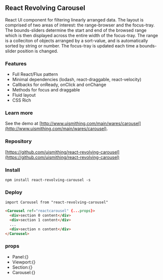 ## React Revolving Carousel

React UI component for filtering linearly arranged data. The layout is comprised of two areas of interest: the range-browser and the focus-tray. The bounds-sliders determine the start and end of the browsed range which is then displayed across the entire width of the focus-tray. The range is a colleciton of objects arranged by a sort-value, and is automatically sorted by string or number. The focus-tray is updated each time a bounds-slider position is changed.

### Features
  * Full React/Flux pattern
  * Minimal dependencies (lodash, react-draggable, react-velocity)
  * Callbacks for onReady, onClick and onChange
  * Methods for focus and draggable
  * Fluid layout
  * CSS Rich

### Learn more
See the demo at [http://www.uismithing.com/main/wares/carousel](http://www.uismithing.com/main/wares/carousel).

### Repository
[https://github.com/uismithing/react-revolving-carousel](https://github.com/uismithing/react-revolving-carousel)

### Install
`npm install react-revolving-carousel -s`

### Deploy
`import Carousel from "react-revolving-carousel"`
```html
<Carousel ref="reactcarousel" {...props}>
  <div>section 0 content</div>
  <div>section 1 content</div>
  ...
  <div>section n content</div>
</Carousel>
```

### props
  * Panel:{}
  * Viewport:{}
  * Section:{}
  * Carousel:{}